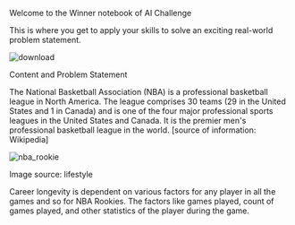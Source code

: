 Welcome to the Winner notebook of AI Challenge 
 

This is where you get to apply your skills to solve an exciting real-world problem statement. 

 



 ![download](https://user-images.githubusercontent.com/49709211/192482642-9805a6f6-69a7-4325-a0e8-016702298fa0.png)


 

Content and Problem Statement

 

The National Basketball Association (NBA) is a professional basketball league in North America. The league comprises 30 teams (29 in the United States and 1 in Canada) and is one of the four major professional sports leagues in the United States and Canada. It is the premier men's professional basketball league in the world. [source of information: Wikipedia]

 ![nba_rookie](https://user-images.githubusercontent.com/49709211/192482744-717a962b-3720-4a97-8762-e0c77883eaaf.jpg)



Image source: lifestyle
 

Career longevity is dependent on various factors for any player in all the games and so for NBA Rookies. The factors like games played, count of games played, and other statistics of the player during the game.
